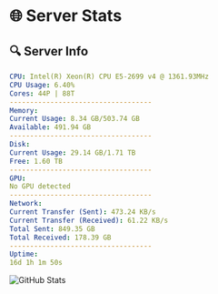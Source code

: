 # 🌐 Server Stats
## 🔍 Server Info
```yaml
CPU: Intel(R) Xeon(R) CPU E5-2699 v4 @ 1361.93MHz
CPU Usage: 6.40%
Cores: 44P | 88T
-----------------------------------
Memory:
Current Usage: 8.34 GB/503.74 GB
Available: 491.94 GB
-----------------------------------
Disk:
Current Usage: 29.14 GB/1.71 TB
Free: 1.60 TB
-----------------------------------
GPU:
No GPU detected
-----------------------------------
Network:
Current Transfer (Sent): 473.24 KB/s
Current Transfer (Received): 61.22 KB/s
Total Sent: 849.35 GB
Total Received: 178.39 GB
-----------------------------------
Uptime:
16d 1h 1m 50s
```
![GitHub Stats](https://img.shields.io/badge/Updated-2025-05-05_18:10:38-blue)